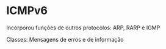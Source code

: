 
# ICMPv6

Incorporou funções de outros protocolos: ARP, RARP e IGMP

Classes: Mensagens de erros e de informação

